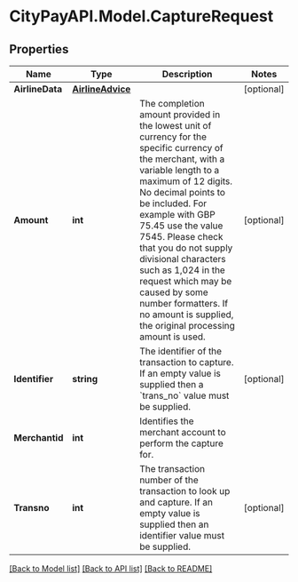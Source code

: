 # CityPayAPI.Model.CaptureRequest
## Properties

Name | Type | Description | Notes
------------ | ------------- | ------------- | -------------
**AirlineData** | [**AirlineAdvice**](AirlineAdvice.md) |  | [optional] 
**Amount** | **int** | The completion amount provided in the lowest unit of currency for the specific currency of the merchant, with a variable length to a maximum of 12 digits. No decimal points to be included. For example with GBP 75.45 use the value 7545. Please check that you do not supply divisional characters such as 1,024 in the request which may be caused by some number formatters. If no amount is supplied, the original processing amount is used.  | [optional] 
**Identifier** | **string** | The identifier of the transaction to capture. If an empty value is supplied then a &#x60;trans_no&#x60; value must be supplied. | [optional] 
**Merchantid** | **int** | Identifies the merchant account to perform the capture for. | 
**Transno** | **int** | The transaction number of the transaction to look up and capture. If an empty value is supplied then an identifier value must be supplied. | [optional] 

[[Back to Model list]](../README.md#documentation-for-models) [[Back to API list]](../README.md#documentation-for-api-endpoints) [[Back to README]](../README.md)

